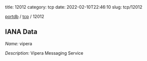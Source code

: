 title: 12012
category: tcp
date: 2022-02-10T22:46:10
slug: tcp/12012

[portdb](/) / [tcp](/category/tcp.html) / 12012


## IANA Data

_Name:_ vipera

_Description:_ Vipera Messaging Service

